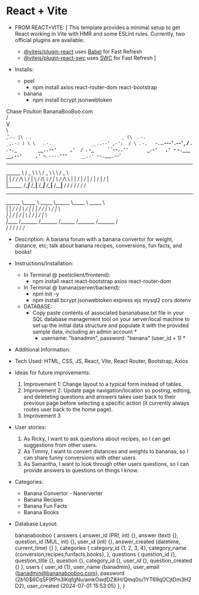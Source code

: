 # React + Vite

* FROM REACT+VITE: [
    This template provides a minimal setup to get React working in Vite with HMR and some ESLint rules.
    Currently, two official plugins are available:
    - [@vitejs/plugin-react](https://github.com/vitejs/vite-plugin-react/blob/main/packages/plugin-react/README.md) uses [Babel](https://babeljs.io/) for Fast Refresh
    - [@vitejs/plugin-react-swc](https://github.com/vitejs/vite-plugin-react-swc) uses [SWC](https://swc.rs/) for Fast Refresh
]

* Installs:
    - peel
        - npm install axios react-router-dom react-bootstrap
    - banana
        - npm install bcrypt jsonwebtoken


Chase Poulton
BananaBooBoo.com          
             /\
            V  \
             \  \
             \,'.`-.
             |\ `. `.                                  _
              (\  `. `-.                           _,.-: )
                \ \   `. `-._              __..--' ,-';  /
                 \ `.   `-.   `-..___..---'   _.--'  ,  /
                  `. `.    `-._        __..--'     ,'  /
                    `. `-_     ``--..''       _.-'   ,'
                      `-_ `-.___        __,--'     ,'
                         `-.__  `----"""     __.-'
                               `--..____..--'                         
__________    _____    _______      _____    _______      _____   
\______   \  /  _  \   \      \    /  _  \   \      \    /  _  \  
 |    |  _/ /  /_\  \  /   |   \  /  /_\  \  /   |   \  /  /_\  \ 
 |    |   \/    |    \/    |    \/    |    \/    |    \/    |    \
 |______  /\____|__  /\____|__  /\____|__  /\____|__  /\____|__  /
        \/         \/         \/         \/         \/         \/ 
__________ ________   ________ __________ ________   ________     
\______   \\_____  \  \_____  \\______   \\_____  \  \_____  \    
 |    |  _/ /   |   \  /   |   \|    |  _/ /   |   \  /   |   \   
 |    |   \/    |    \/    |    \    |   \/    |    \/    |    \  
 |______  /\_______  /\_______  /______  /\_______  /\_______  /  
        \/         \/         \/       \/         \/         \/   

* Description: A banana forum with a banana convertor for weight, 
    distance, etc; talk about banana recipes, conversions, fun facts, 
    and books! 

* Instructions/Installation:
    - In Terminal @ peel(client/frontend):
        - npm install react react-bootstrap axios react-router-dom
    - In Terminal @ banana(server/backend):
        - npm init -y
        - npm install bcrypt jsonwebtoken express ejs mysql2 cors dotenv
    - DATABASE:
        - Copy paste contents of associated bananabase.txt file in your SQL database management tool 
        on your server/local machine to set up the initial data structure and populate it with the 
        provided sample data, including an admin account *
            * username: "banadmin", password: "banana" (user_id = 1) *
        

* Additional Information:

* Tech Used: HTML, CSS, JS, React, Vite, React Router, Bootstrap, Axios

* Ideas for future improvements:
    1. Improvement 1: Change layout to a typical form instead of tables.
    2. Improvement 2: Update page navigation/location so posting, editing, and 
    deleteting questions and answers takes user back to their previous page before 
    selecting a specific action (it currently always routes user back to the home page).
    3. Improvement 3

* User stories:
    1. As Ricky, I want to ask questions about recipes, so I can get suggestions from other users.
    2. As Timmy, I want to convert distances and weights to bananas, so I can share funny conversions with other users.
    3. As Samantha, I want to look through other users questions, so I can provide answers to questions on things I know.

* Categories:
    - Banana Convertor - Nanerverter
    - Banana Recipes
    - Banana Fun Facts
    - Banana Books



* Database Layout:

    bananabooboo {
        answers {
            answer_id (PRI, int) {},
            answer (text) {},
            question_id (MUL, int) {},
            user_id (int) {},
            answer_created (datetime, current_time) {}
        },
        categories {
            category_id {1, 2, 3, 4},
            category_name {conversion,recipes,funfacts,books},
        },
        questions {
            question_id {},
            question_title {},
            question {},
            category_id {},
            user_id {},
            question_created {}
        },
        users {
            user_id {1},
            user_name {banadmin},
            user_email {banadmin@bananabooboo.com},
            password {$2b$10$6CqSF9fPn3lKqfgNu/amkOwdDZ8iH/Qmq0o/1YT69qOCjtDm3H2D2},
            user_created {2024-07-01 15:53:05}
        },
    }